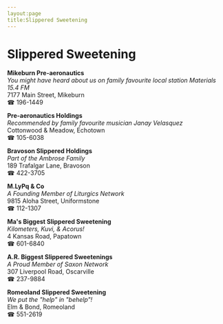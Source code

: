 ```yaml
---
layout:page
title:Slippered Sweetening
---
```

# Slippered Sweetening

**Mikeburn Pre-aeronautics**  
_You might have heard about us on family favourite local station Materials 15.4 FM_  
7177 Main Street, Mikeburn  
☎ 196-1449



**Pre-aeronautics Holdings**  
_Recommended by family favourite musician Janay Velasquez_  
Cottonwood & Meadow, Echotown  
☎ 105-6038



**Bravoson Slippered Holdings**  
_Part of the Ambrose Family_  
189 Trafalgar Lane, Bravoson  
☎ 422-3705



**M.LyPq & Co**  
_A Founding Member of Liturgics Network_  
9815 Aloha Street, Uniformstone  
☎ 112-1307



**Ma's Biggest Slippered Sweetening**  
_Kilometers, Kuvi, & Acorus!_  
4 Kansas Road, Papatown  
☎ 601-6840



**A.R. Biggest Slippered Sweetenings**  
_A Proud Member of Saxon Network_  
307 Liverpool Road, Oscarville  
☎ 237-9884



**Romeoland Slippered Sweetening**  
_We put the "help" in "behelp"!_  
Elm & Bond, Romeoland  
☎ 551-2619




